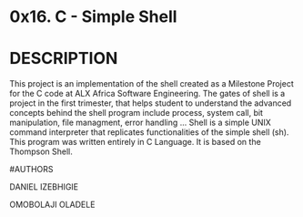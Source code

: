 # 0x16. C - Simple Shell
# DESCRIPTION
This project is an implementation of the shell created as a Milestone Project for the C code at ALX Africa Software Engineering.
The gates of shell is a project in the first trimester, that helps student to understand the advanced concepts behind the shell program include process, system call, bit manipulation, file managment, error handling ...
Shell is a simple UNIX command interpreter that replicates functionalities of the simple shell (sh).
This program was written entirely in C Language. It is based on the Thompson Shell.

#AUTHORS

DANIEL IZEBHIGIE

OMOBOLAJI OLADELE
